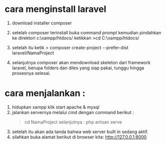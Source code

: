# cara menginstall laravel

1. download installer composer

2. setelah composer terinstall buka command prompt kemudian pindahkan ke direktori c:\xampp/htdocs/
   ketikkan >cd C:\xampp/htdocs/

3. setelah itu ketik > composer create-project --prefer-dist laravel/NamaProject

4. selanjutnya composer akan mendownload skeleton dari framework laravel,
   berupa folders dan diles yang siap pakai, tunggu hingga prosesnya selesai.
   
# cara menjalankan :
1. hidupkan xampp klik start apache & mysql
2. jalankan servernya melalui cmd dengan command berikut :
   > cd NamaProject
   selanjutnya :
   > php artisan serve
3. setelah itu akan ada tanda bahwa web server built in sedang aktif.
4. silahkan buka alamat berikut di browser kita:
   http://127.0.0.1:8000
 
